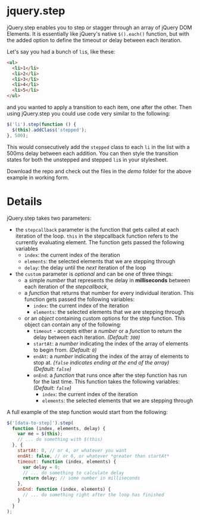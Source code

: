jquery.step
===========

jQuery.step enables you to step or stagger through an array of jQuery DOM Elements.
It is essentially like jQuery's native `$().each()` function, but with the added option to define the timeout or delay between
each iteration.

Let's say you had a bunch of `li`s, like these:

```html
<ul>
  <li>1</li>
  <li>2</li>
  <li>3</li>
  <li>4</li>
  <li>5</li>
</ul>
```

and you wanted to apply a transition to each item, one after the other.
Then using jQuery.step you could use code very similar to the following:

```javascript
$('li').step(function () {
  $(this).addClass('stepped');
}, 500);
```

This would consecutively add the `stepped` class to each `li` in the list with a 500ms delay between each addition.
You can then style the transition states for both the unstepped and stepped `li`s in your stylesheet. 

Download the repo and check out the files in the *demo* folder for the above example in working form.


Details
=======

jQuery.step takes two parameters:

- the `stepcallback` parameter is the function that gets called at each iteration of the loop. `this` in the stepcallback function refers to the currently evaluating element. The function gets passed the following variables
    - `index`: the current index of the iteration
    - `elements`: the selected elements that we are stepping through
    - `delay`: the delay until the *next* iteration of the loop
- the `custom` parameter is *optional* and can be one of three things:
    - a simple *number* that represents the delay in **milliseconds** between each iteration of the *stepcallback*,
    - a *function* that returns that number for every individual iteration. This function gets passed the following variables:
        - `index`: the current index of the iteration
        - `elements`: the selected elements that we are stepping through
    - or an *object* containing custom options for the step function. This object can contain any of the following:
        - `timeout` - accepts either a *number* or a *function* to return the delay between each iteration. 
        *(Default:&nbsp;`300`)*
        - `startAt`: a *number* indicating the index of the array of elements to begin from. 
        *(Default:&nbsp;`0`)*
        - `endAt`: a *number* indicating the index of the array of elements to stop at. *(`false`&nbsp;indicates ending at the end of the array)* 
        *(Default:&nbsp;`false`)*
        - `onEnd`: a *function* that runs once after the step function has run for the last time. This function takes the following variables:
        *(Default:&nbsp;`false`)*
            - `index`: the current index of the iteration
            - `elements`: the selected elements that we are stepping through
  
A full example of the step function would start from the following:

```javascript
$('[data-to-step]').step(
  function (index, elements, delay) {
    var me = $(this);
    // ... do something with $(this)
  }, {
    startAt: 0, // or 4, or whatever you want
    endAt: false, // or 6, or whatever *greater than startAt*
    timeout: function (index, elements) {
      var delay = 0;
      // ... do something to calculate delay
      return delay; // some number in milliseconds
    },
    onEnd: function (index, elements) {
      // ... do something right after the loop has finished
    }
  }
);
```
